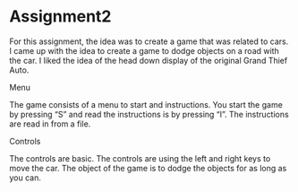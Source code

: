 # Assignment2


For this assignment, the idea was to create a game that was related to cars. I came up with the idea to create a game to dodge objects on a road with the car. I liked the idea of the head down display of the original Grand Thief Auto. 

Menu

The game consists of a menu to start and instructions. You start the game by pressing “S” and read the instructions is by pressing “I”. The instructions are read in from a file. 

Controls

The controls are basic. The controls are using the left and right keys to move the car. The object of the game is to dodge the objects for as long as you can. 



